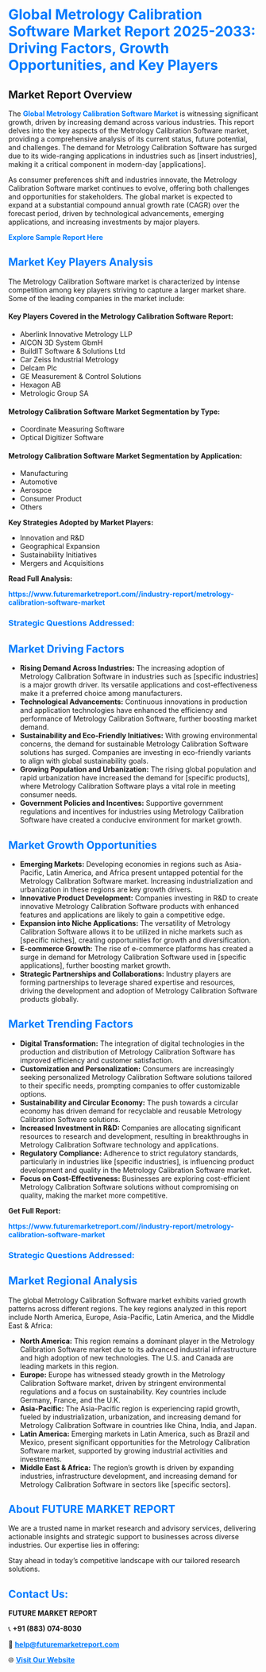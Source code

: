 <h1 style="color: #007BFF;">Global Metrology Calibration Software Market Report 2025-2033: Driving Factors, Growth Opportunities, and Key Players</h1>

<section id="overview">
<h2>Market Report Overview</h2>
<p>The <a href="https://www.futuremarketreport.com//industry-report/metrology-calibration-software-market" style="color: #007BFF; text-decoration: none;"><strong>Global Metrology Calibration Software Market</strong></a> is witnessing significant growth, driven by increasing demand across various industries. This report delves into the key aspects of the Metrology Calibration Software market, providing a comprehensive analysis of its current status, future potential, and challenges. The demand for Metrology Calibration Software has surged due to its wide-ranging applications in industries such as [insert industries], making it a critical component in modern-day [applications].</p>
<p>As consumer preferences shift and industries innovate, the Metrology Calibration Software market continues to evolve, offering both challenges and opportunities for stakeholders. The global market is expected to expand at a substantial compound annual growth rate (CAGR) over the forecast period, driven by technological advancements, emerging applications, and increasing investments by major players.</p>
</section>

<section id="overview">
<p><a href="https://www.futuremarketreport.com//request-sample/reportId=53486" style="color: #007BFF; text-decoration: none;"><strong>Explore Sample Report Here</strong></a></p>
</section>

<section id="key-players">
<h2 style="color: #007BFF;">Market Key Players Analysis</h2>
<p>The Metrology Calibration Software market is characterized by intense competition among key players striving to capture a larger market share. Some of the leading companies in the market include:</p>
<h4>Key Players Covered in the Metrology Calibration Software Report:</h4>
<ul><li>Aberlink Innovative Metrology LLP</li><li>AICON 3D System GbmH</li><li>BuildIT Software &amp; Solutions Ltd</li><li>Car Zeiss Industrial Metrology</li><li>Delcam Plc</li><li>GE Measurement &amp; Control Solutions</li><li>Hexagon AB</li><li>Metrologic Group SA</li></ul>
<h4>Metrology Calibration Software Market Segmentation by Type:</h4>
<ul><li>Coordinate Measuring Software</li><li>Optical Digitizer Software</li></ul>

<h4>Metrology Calibration Software Market Segmentation by Application:</h4>
<ul><li>Manufacturing</li><li>Automotive</li><li>Aerospce</li><li>Consumer Product</li><li>Others</li></ul>
<p><strong>Key Strategies Adopted by Market Players:</strong></p>
<ul>
<li>Innovation and R&D</li>
<li>Geographical Expansion</li>
<li>Sustainability Initiatives</li>
<li>Mergers and Acquisitions</li>
</ul>
</section>

<section>
<p><strong>Read Full Analysis: </strong></p><a href="https://www.futuremarketreport.com//industry-report/metrology-calibration-software-market" style="color: #007BFF; text-decoration: none;"><strong>https://www.futuremarketreport.com//industry-report/metrology-calibration-software-market</strong></a>
<h3 style="color: #007BFF;">Strategic Questions Addressed:</h3>
</section>

<section id="driving-factors">
<h2 style="color: #007BFF;">Market Driving Factors</h2>
<ul>
<li><strong>Rising Demand Across Industries:</strong> The increasing adoption of Metrology Calibration Software in industries such as [specific industries] is a major growth driver. Its versatile applications and cost-effectiveness make it a preferred choice among manufacturers.</li>
<li><strong>Technological Advancements:</strong> Continuous innovations in production and application technologies have enhanced the efficiency and performance of Metrology Calibration Software, further boosting market demand.</li>
<li><strong>Sustainability and Eco-Friendly Initiatives:</strong> With growing environmental concerns, the demand for sustainable Metrology Calibration Software solutions has surged. Companies are investing in eco-friendly variants to align with global sustainability goals.</li>
<li><strong>Growing Population and Urbanization:</strong> The rising global population and rapid urbanization have increased the demand for [specific products], where Metrology Calibration Software plays a vital role in meeting consumer needs.</li>
<li><strong>Government Policies and Incentives:</strong> Supportive government regulations and incentives for industries using Metrology Calibration Software have created a conducive environment for market growth.</li>
</ul>
</section>

<section id="growth-opportunities">
<h2 style="color: #007BFF;">Market Growth Opportunities</h2>
<ul>
<li><strong>Emerging Markets:</strong> Developing economies in regions such as Asia-Pacific, Latin America, and Africa present untapped potential for the Metrology Calibration Software market. Increasing industrialization and urbanization in these regions are key growth drivers.</li>
<li><strong>Innovative Product Development:</strong> Companies investing in R&D to create innovative Metrology Calibration Software products with enhanced features and applications are likely to gain a competitive edge.</li>
<li><strong>Expansion into Niche Applications:</strong> The versatility of Metrology Calibration Software allows it to be utilized in niche markets such as [specific niches], creating opportunities for growth and diversification.</li>
<li><strong>E-commerce Growth:</strong> The rise of e-commerce platforms has created a surge in demand for Metrology Calibration Software used in [specific applications], further boosting market growth.</li>
<li><strong>Strategic Partnerships and Collaborations:</strong> Industry players are forming partnerships to leverage shared expertise and resources, driving the development and adoption of Metrology Calibration Software products globally.</li>
</ul>
</section>

<section id="trending-factors">
<h2 style="color: #007BFF;">Market Trending Factors</h2>
<ul>
<li><strong>Digital Transformation:</strong> The integration of digital technologies in the production and distribution of Metrology Calibration Software has improved efficiency and customer satisfaction.</li>
<li><strong>Customization and Personalization:</strong> Consumers are increasingly seeking personalized Metrology Calibration Software solutions tailored to their specific needs, prompting companies to offer customizable options.</li>
<li><strong>Sustainability and Circular Economy:</strong> The push towards a circular economy has driven demand for recyclable and reusable Metrology Calibration Software solutions.</li>
<li><strong>Increased Investment in R&D:</strong> Companies are allocating significant resources to research and development, resulting in breakthroughs in Metrology Calibration Software technology and applications.</li>
<li><strong>Regulatory Compliance:</strong> Adherence to strict regulatory standards, particularly in industries like [specific industries], is influencing product development and quality in the Metrology Calibration Software market.</li>
<li><strong>Focus on Cost-Effectiveness:</strong> Businesses are exploring cost-efficient Metrology Calibration Software solutions without compromising on quality, making the market more competitive.</li>
</ul>
</section>

<section>
<p><strong>Get Full Report: </strong></p><a href="https://www.futuremarketreport.com//industry-report/metrology-calibration-software-market" style="color: #007BFF; text-decoration: none;"><strong>https://www.futuremarketreport.com//industry-report/metrology-calibration-software-market</strong></a>
<h3 style="color: #007BFF;">Strategic Questions Addressed:</h3>
</section>


<section id="regional-analysis">
<h2 style="color: #007BFF;">Market Regional Analysis</h2>
<p>The global Metrology Calibration Software market exhibits varied growth patterns across different regions. The key regions analyzed in this report include North America, Europe, Asia-Pacific, Latin America, and the Middle East & Africa:</p>
<ul>
<li><strong>North America:</strong> This region remains a dominant player in the Metrology Calibration Software market due to its advanced industrial infrastructure and high adoption of new technologies. The U.S. and Canada are leading markets in this region.</li>
<li><strong>Europe:</strong> Europe has witnessed steady growth in the Metrology Calibration Software market, driven by stringent environmental regulations and a focus on sustainability. Key countries include Germany, France, and the U.K.</li>
<li><strong>Asia-Pacific:</strong> The Asia-Pacific region is experiencing rapid growth, fueled by industrialization, urbanization, and increasing demand for Metrology Calibration Software in countries like China, India, and Japan.</li>
<li><strong>Latin America:</strong> Emerging markets in Latin America, such as Brazil and Mexico, present significant opportunities for the Metrology Calibration Software market, supported by growing industrial activities and investments.</li>
<li><strong>Middle East & Africa:</strong> The region’s growth is driven by expanding industries, infrastructure development, and increasing demand for Metrology Calibration Software in sectors like [specific sectors].</li>
</ul>
</section>

<footer>
<h2 style="color: #007BFF;">About FUTURE MARKET REPORT</h2>
<p>We are a trusted name in market research and advisory services, delivering actionable insights and strategic support to businesses across diverse industries. Our expertise lies in offering:</p>

<p>Stay ahead in today’s competitive landscape with our tailored research solutions.</p>

<h2 style="color: #007BFF;">Contact Us:</h2>
<p><strong>FUTURE MARKET REPORT</strong></p>
<p>📞 <strong>+91 (883) 074-8030</strong></p>
<p>📧 <strong><a href="mailto:help@futuremarketreport.com" style="color: #007BFF;">help@futuremarketreport.com</a></strong></p>
<p>🌐 <strong><a href="https://www.futuremarketreport.com/" style="color: #007BFF;">Visit Our Website</a></strong></p>
</footer>